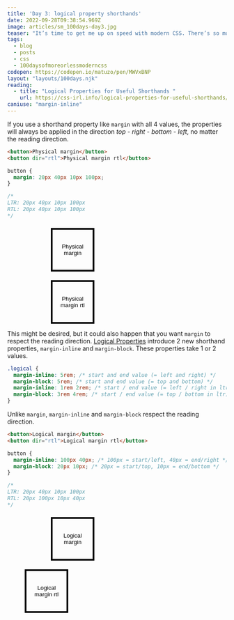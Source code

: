 ```yaml
---
title: 'Day 3: logical property shorthands'
date: 2022-09-28T09:38:54.969Z
image: articles/sm_100days-day3.jpg
teaser: "It’s time to get me up on speed with modern CSS. There’s so much new in CSS that I know too little about. To change that I’ve started [#100DaysOfMoreOrLessModernCSS](/blog/2022/100-days-of-more-or-less-modern-css/). Why more or less modern CSS? Because some topics will be about cutting-edge features, while other stuff has been around for quite a while already, but I just have little to no experience with it."
tags:
  - blog
  - posts
  - css
  - 100daysofmoreorlessmoderncss
codepen: https://codepen.io/matuzo/pen/MWVxBNP
layout: "layouts/100days.njk"
reading:
  - title: "Logical Properties for Useful Shorthands "
    url: https://css-irl.info/logical-properties-for-useful-shorthands/?ref=sidebar
caniuse: "margin-inline"
---
```

If you use a shorthand property like `margin` with all 4 values, the properties will always be applied in the direction *top* - *right* - *bottom* - *left*, no matter the reading direction.

```html
<button>Physical margin</button>
<button dir="rtl">Physical margin rtl</button>
```

```css
button {
  margin: 20px 40px 10px 100px;
}

/*
LTR: 20px 40px 10px 100px
RTL: 20px 40px 10px 100px
*/
```

<style>
.physical {
  margin: 20px 40px 10px 100px;
}

button {
  width: 100px;
  height: 100px;
  border: 4px solid #000;
  display: block;
  background: none;
}

.logical {
  margin-inline: 100px 40px;
  margin-block: 20px 10px;
}
</style>

<button type="button" class="physical">Physical margin</button>
<button type="button" dir="rtl" class="physical">Physical margin rtl</button>

This might be desired, but it could also happen that you want `margin` to respect the reading direction. [Logical Properties](/blog/2022/100daysof-day2/) introduce 2 new shorthand properties, `margin-inline` and `margin-block`. These properties take 1 or 2 values.

```css
.logical {
  margin-inline: 5rem; /* start and end value (= left and right) */
  margin-block: 5rem; /* start and end value (= top and bottom) */
  margin-inline: 1rem 2rem; /* start / end value (= left / right in ltr) */
  margin-block: 3rem 4rem; /* start / end value (= top / bottom in ltr) */
}
```

Unlike `margin`, `margin-inline` and `margin-block` respect the reading direction.

```html
<button>Logical margin</button>
<button dir="rtl">Logical margin rtl</button>
```

```css
button {
  margin-inline: 100px 40px; /* 100px = start/left, 40px = end/right */
  margin-block: 20px 10px; /* 20px = start/top, 10px = end/bottom */
}

/*
LTR: 20px 40px 10px 100px
RTL: 20px 100px 10px 40px
*/
```

<button type="button" class="logical">Logical margin</button>
<button type="button" dir="rtl" class="logical">Logical margin rtl</button>